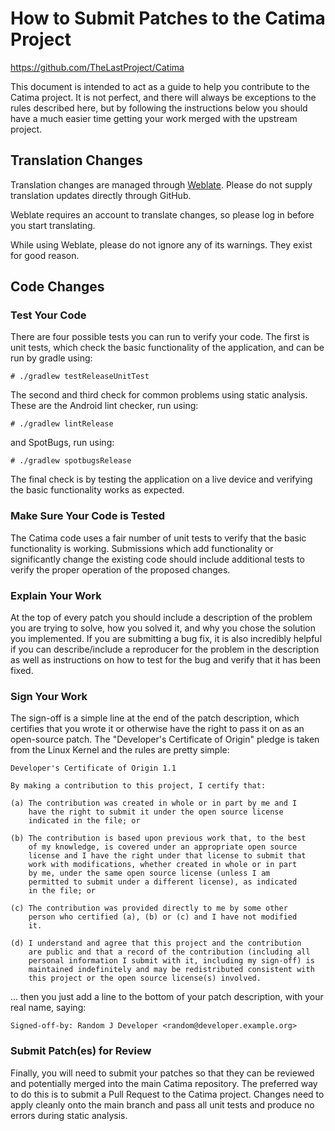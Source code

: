 How to Submit Patches to the Catima Project
===============================================================================
https://github.com/TheLastProject/Catima

This document is intended to act as a guide to help you contribute to the
Catima project.  It is not perfect, and there will always be exceptions
to the rules described here, but by following the instructions below you
should have a much easier time getting your work merged with the upstream
project.

## Translation Changes

Translation changes are managed through [Weblate](https://hosted.weblate.org/projects/catima/).
Please do not supply translation updates directly through GitHub.

Weblate requires an account to translate changes, so please log in before
you start translating.

While using Weblate, please do not ignore any of its warnings. They exist
for good reason.

## Code Changes

### Test Your Code

There are four possible tests you can run to verify your code.  The first
is unit tests, which check the basic functionality of the application, and
can be run by gradle using:

    # ./gradlew testReleaseUnitTest

The second and third check for common problems using static analysis.
These are the Android lint checker, run using:

    # ./gradlew lintRelease

and SpotBugs, run using:

    # ./gradlew spotbugsRelease

The final check is by testing the application on a live device and verifying
the basic functionality works as expected.

### Make Sure Your Code is Tested

The Catima code uses a fair number of unit tests to verify that
the basic functionality is working. Submissions which add functionality
or significantly change the existing code should include additional tests
to verify the proper operation of the proposed changes.

### Explain Your Work

At the top of every patch you should include a description of the problem you
are trying to solve, how you solved it, and why you chose the solution you
implemented.  If you are submitting a bug fix, it is also incredibly helpful
if you can describe/include a reproducer for the problem in the description as
well as instructions on how to test for the bug and verify that it has been
fixed.

### Sign Your Work

The sign-off is a simple line at the end of the patch description, which
certifies that you wrote it or otherwise have the right to pass it on as an
open-source patch.  The "Developer's Certificate of Origin" pledge is taken
from the Linux Kernel and the rules are pretty simple:

	Developer's Certificate of Origin 1.1

	By making a contribution to this project, I certify that:

	(a) The contribution was created in whole or in part by me and I
	    have the right to submit it under the open source license
	    indicated in the file; or

	(b) The contribution is based upon previous work that, to the best
	    of my knowledge, is covered under an appropriate open source
	    license and I have the right under that license to submit that
	    work with modifications, whether created in whole or in part
	    by me, under the same open source license (unless I am
	    permitted to submit under a different license), as indicated
	    in the file; or

	(c) The contribution was provided directly to me by some other
	    person who certified (a), (b) or (c) and I have not modified
	    it.

	(d) I understand and agree that this project and the contribution
	    are public and that a record of the contribution (including all
	    personal information I submit with it, including my sign-off) is
	    maintained indefinitely and may be redistributed consistent with
	    this project or the open source license(s) involved.

... then you just add a line to the bottom of your patch description, with
your real name, saying:

	Signed-off-by: Random J Developer <random@developer.example.org>

### Submit Patch(es) for Review

Finally, you will need to submit your patches so that they can be reviewed
and potentially merged into the main Catima repository. The preferred
way to do this is to submit a Pull Request to the Catima project.
Changes need to apply cleanly onto the main branch and pass all
unit tests and produce no errors during static analysis.
